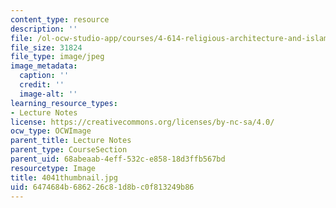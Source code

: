 ```yaml
---
content_type: resource
description: ''
file: /ol-ocw-studio-app/courses/4-614-religious-architecture-and-islamic-cultures-fall-2002/6474684b686226c81d8bc0f813249b86_4041thumbnail.jpg
file_size: 31824
file_type: image/jpeg
image_metadata:
  caption: ''
  credit: ''
  image-alt: ''
learning_resource_types:
- Lecture Notes
license: https://creativecommons.org/licenses/by-nc-sa/4.0/
ocw_type: OCWImage
parent_title: Lecture Notes
parent_type: CourseSection
parent_uid: 68abeaab-4eff-532c-e858-18d3ffb567bd
resourcetype: Image
title: 4041thumbnail.jpg
uid: 6474684b-6862-26c8-1d8b-c0f813249b86
---
```

